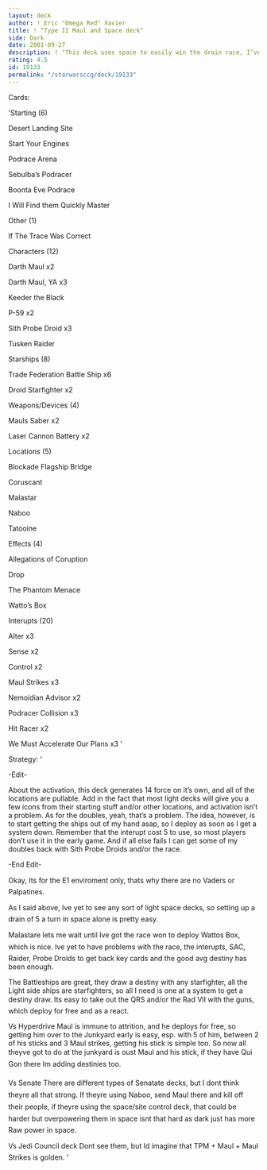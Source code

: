 ```yaml
---
layout: deck
author: ! Eric "Omega Red" Xavier
title: ! "Type II Maul and Space deck"
side: Dark
date: 2001-09-27
description: ! "This deck uses space to easily win the drain race, I’ve yet to meet a Light deck in the E1 enviroment that uses more than 2 starships."
rating: 4.5
id: 19133
permalink: "/starwarsccg/deck/19133"
---
```

Cards: 

'Starting (6)

Desert Landing Site

Start Your Engines

Podrace Arena

Sebulba’s Podracer

Boonta Eve Podrace

I Will Find them Quickly Master


Other (1)

If The Trace Was Correct


Characters (12)

Darth Maul x2

Darth Maul, YA x3

Keeder the Black

P-59 x2

Sith Probe Droid x3

Tusken Raider


Starships (8)

Trade Federation Battle Ship x6

Droid Starfighter x2


Weapons/Devices (4)

Mauls Saber x2

Laser Cannon Battery x2


Locations (5)

Blockade Flagship Bridge

Coruscant

Malastar

Naboo

Tatooine


Effects (4)

Allegations of Coruption

Drop

The Phantom Menace

Watto’s Box


Interupts (20)

Alter x3

Sense x2

Control x2

Maul Strikes x3

Nemoidian Advisor x2

Podracer Collision x3

Hit Racer x2

We Must Accelerate Our Plans x3 '

Strategy: '

-Edit-

About the activation, this deck generates 14 force on it’s own, and all of the locations are pullable.  Add in the fact that most light decks will give you a few icons from their starting stuff and/or other locations, and activation isn’t a problem.  As for the doubles, yeah, that’s a problem.  The idea, however, is to start getting the ships out of my hand asap, so I deploy as soon as I get a system down.  Remember that the interupt cost 5 to use, so most players don’t use it in the early game.  And if all else fails I can get some of my doubles back with Sith Probe Droids and/or the race.

-End Edit-


Okay, Its for the E1 enviroment only, thats why there are no Vaders or Palpatines.


As I said above, Ive yet to see any sort of light space decks, so setting up a drain of 5 a turn in space alone is pretty easy.


Malastare lets me wait until Ive got the race won to deploy Wattos Box, which is nice.  Ive yet to have problems with the race, the interupts, SAC, Raider, Probe Droids to get back key cards and the good avg destiny has been enough.


The Battleships are great, they draw a destiny with any starfighter, all the Light side ships are starfighters, so all I need is one at a system to get a destiny draw.  Its easy to take out the QRS and/or the Rad VII with the guns, which deploy for free and as a react.


Vs Hyperdrive  Maul is immune to attrition, and he deploys for free, so getting him over to the Junkyard early is easy, esp. with 5 of him, between 2 of his sticks and 3 Maul strikes, getting his stick is simple too.  So now all theyve got to do at the junkyard is oust Maul and his stick, if they have Qui Gon there Im adding destinies too.


Vs Senate There are different types of Senatate decks, but I dont think theyre all that strong.  If theyre using Naboo, send Maul there and kill off their people, if theyre using the space/site control deck, that could be harder but overpowering them in space isnt that hard as dark just has more Raw power in space.


Vs Jedi Council deck  Dont see them, but Id imagine that TPM + Maul + Maul Strikes is golden.  '
